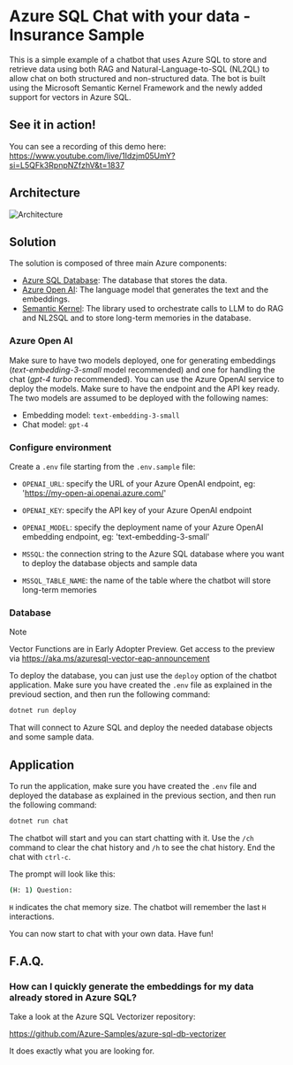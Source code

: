 # Azure SQL Chat with your data - Insurance Sample

This is a simple example of a chatbot that uses Azure SQL to store and retrieve data using both RAG and Natural-Language-to-SQL (NL2QL) to allow chat on both structured and non-structured data. The bot is built using the Microsoft Semantic Kernel Framework and the newly added support for vectors in Azure SQL.

## See it in action!

You can see a recording of this demo here: https://www.youtube.com/live/1Idzjm05UmY?si=L5QFk3RpnpNZfzhV&t=1837

## Architecture

![Architecture](./_assets/azure-sql-sk-bot.png)

## Solution

The solution is composed of three main Azure components:

- [Azure SQL Database](https://learn.microsoft.com/en-us/azure/azure-sql/database/sql-database-paas-overview?view=azuresql): The database that stores the data.
- [Azure Open AI](https://learn.microsoft.com/azure/ai-services/openai/): The language model that generates the text and the embeddings.
- [Semantic Kernel](https://learn.microsoft.com/en-us/semantic-kernel/overview/): The library used to orchestrate calls to LLM to do RAG and NL2SQL and to store long-term memories in the database.

### Azure Open AI

Make sure to have two models deployed, one for generating embeddings (*text-embedding-3-small* model recommended) and one for handling the chat (*gpt-4 turbo* recommended). You can use the Azure OpenAI service to deploy the models. Make sure to have the endpoint and the API key ready. The two models are assumed to be deployed with the following names:

- Embedding model: `text-embedding-3-small`
- Chat model: `gpt-4`

### Configure environment 

Create a `.env` file starting from the `.env.sample` file:

- `OPENAI_URL`: specify the URL of your Azure OpenAI endpoint, eg: 'https://my-open-ai.openai.azure.com/'
- `OPENAI_KEY`: specify the API key of your Azure OpenAI endpoint
- `OPENAI_MODEL`: specify the deployment name of your Azure OpenAI embedding endpoint, eg: 'text-embedding-3-small'

- `MSSQL`: the connection string to the Azure SQL database where you want to deploy the database objects and sample data
- `MSSQL_TABLE_NAME`: the name of the table where the chatbot will store long-term memories

### Database

> [!NOTE]  
> Vector Functions are in Early Adopter Preview. Get access to the preview via https://aka.ms/azuresql-vector-eap-announcement

To deploy the database, you can just use the `deploy` option of the chatbot application. Make sure you have created the `.env` file as explained in the previoud section, and then run the following command:

```bash
dotnet run deploy
```

That will connect to Azure SQL and deploy the needed database objects and some sample data.

## Application

To run the application, make sure you have created the `.env` file and deployed the database as explained in the previous section, and then run the following command:

```bash
dotnet run chat
```

The chatbot will start and you can start chatting with it. Use the `/ch` command to clear the chat history and `/h` to see the chat history. End the chat with `ctrl-c`.

The prompt will look like this:

```bash 
(H: 1) Question: 
```

`H` indicates the chat memory size. The chatbot will remember the last `H` interactions. 

You can now start to chat with your own data. Have fun!

## F.A.Q.

### How can I quickly generate the embeddings for my data already stored in Azure SQL?

Take a look at the Azure SQL Vectorizer repository: 

https://github.com/Azure-Samples/azure-sql-db-vectorizer

It does exactly what you are looking for.
